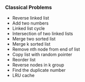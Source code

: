 ### Classical Problems
* Reverse linked list
* Add two numbers
* Linked list cycle
* Intersection of two linked lists
* Merge two sorted list
* Merge k sorted list
* Remove nth node from end of list
* Copy list with random pointer
* Reorder list
* Reverse nodes in k group
* Find the duplicate number
* LRU cache
